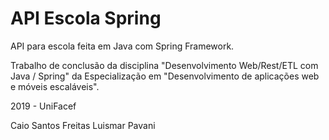 # API Escola Spring
API para escola feita em Java com Spring Framework.

Trabalho de conclusão da disciplina "Desenvolvimento Web/Rest/ETL com Java / Spring" da Especialização em "Desenvolvimento de aplicações web e móveis escaláveis".

2019 - UniFacef

Caio Santos Freitas
Luismar Pavani
